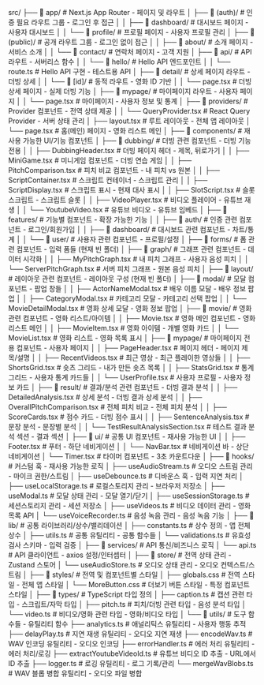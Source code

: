 src/
├── 📁 app/                          # Next.js App Router - 페이지 및 라우트
│   ├── 📁 (auth)/                   # 인증 필요 라우트 그룹 - 로그인 후 접근
│   │   ├── 📁 dashboard/            # 대시보드 페이지 - 사용자 대시보드
│   │   └── 📁 profile/              # 프로필 페이지 - 사용자 프로필 관리
│   ├── 📁 (public)/                 # 공개 라우트 그룹 - 로그인 없이 접근
│   │   ├── 📁 about/                # 소개 페이지 - 서비스 소개
│   │   └── 📁 contact/              # 연락처 페이지 - 고객 지원
│   ├── 📁 api/                      # API 라우트 - 서버리스 함수
│   │   └── 📁 hello/                # Hello API 엔드포인트
│   │       └── route.ts             # Hello API 구현 - 테스트용 API
│   ├── 📁 detail/                   # 상세 페이지 라우트 - 더빙 상세
│   │   └── 📁 [id]/                 # 동적 라우트 - 영화 ID 기반
│   │       └── page.tsx             # 더빙 상세 페이지 - 실제 더빙 기능
│   ├── 📁 mypage/                   # 마이페이지 라우트 - 사용자 페이지
│   │   └── page.tsx                 # 마이페이지 - 사용자 정보 및 통계
│   ├── 📁 providers/                # Provider 컴포넌트 - 전역 상태 제공
│   │   └── QueryProvider.tsx        # React Query Provider - 서버 상태 관리
│   ├── layout.tsx                   # 루트 레이아웃 - 전체 앱 레이아웃
│   └── page.tsx                     # 홈(메인) 페이지 - 영화 리스트 메인
│
├── 📁 components/                    # 재사용 가능한 UI/기능 컴포넌트
│   ├── 📁 dubbing/                  # 더빙 관련 컴포넌트 - 더빙 기능 전용
│   │   ├── DubbingHeader.tsx        # 더빙 페이지 헤더 - 제목, 뒤로가기
│   │   ├── MiniGame.tsx             # 미니게임 컴포넌트 - 더빙 연습 게임
│   │   ├── PitchComparison.tsx      # 피치 비교 컴포넌트 - 내 피치 vs 원본
│   │   ├── ScriptContainer.tsx      # 스크립트 컨테이너 - 스크립트 관리
│   │   ├── ScriptDisplay.tsx        # 스크립트 표시 - 현재 대사 표시
│   │   ├── SlotScript.tsx           # 슬롯 스크립트 - 스크립트 슬롯
│   │   ├── VideoPlayer.tsx          # 비디오 플레이어 - 유튜브 재생
│   │   └── YoutubeVideo.tsx         # 유튜브 비디오 - 유튜브 임베드
│   ├── 📁 features/                 # 기능별 컴포넌트 - 확장 가능한 기능
│   │   ├── 📁 auth/                 # 인증 관련 컴포넌트 - 로그인/회원가입
│   │   ├── 📁 dashboard/            # 대시보드 관련 컴포넌트 - 차트/통계
│   │   └── 📁 user/                 # 사용자 관련 컴포넌트 - 프로필/설정
│   ├── 📁 forms/                    # 폼 관련 컴포넌트 - 입력 폼들 (현재 빈 폴더)
│   ├── 📁 graph/                    # 그래프 관련 컴포넌트 - 데이터 시각화
│   │   ├── MyPitchGraph.tsx         # 내 피치 그래프 - 사용자 음성 피치
│   │   └── ServerPitchGraph.tsx     # 서버 피치 그래프 - 원본 음성 피치
│   ├── 📁 layout/                   # 레이아웃 관련 컴포넌트 - 레이아웃 구성 (현재 빈 폴더)
│   ├── 📁 modal/                    # 모달 컴포넌트 - 팝업 창들
│   │   ├── ActorNameModal.tsx       # 배우 이름 모달 - 배우 정보 팝업
│   │   ├── CategoryModal.tsx        # 카테고리 모달 - 카테고리 선택 팝업
│   │   └── MovieDetailModal.tsx     # 영화 상세 모달 - 영화 정보 팝업
│   ├── 📁 movie/                    # 영화 관련 컴포넌트 - 영화 리스트/아이템
│   │   ├── Movie.tsx                # 영화 메인 컴포넌트 - 영화 리스트 메인
│   │   ├── MovieItem.tsx            # 영화 아이템 - 개별 영화 카드
│   │   └── MovieList.tsx            # 영화 리스트 - 영화 목록 표시
│   ├── 📁 mypage/                   # 마이페이지 전용 컴포넌트 - 사용자 페이지
│   │   ├── PageHeader.tsx           # 페이지 헤더 - 페이지 제목/설명
│   │   ├── RecentVideos.tsx         # 최근 영상 - 최근 플레이한 영상들
│   │   ├── ShortsGrid.tsx           # 숏츠 그리드 - 내가 만든 숏츠 목록
│   │   ├── StatsGrid.tsx            # 통계 그리드 - 사용자 통계 카드들
│   │   └── UserProfile.tsx          # 사용자 프로필 - 사용자 정보 카드
│   ├── 📁 result/                   # 결과/분석 관련 컴포넌트 - 더빙 결과 분석
│   │   ├── DetailedAnalysis.tsx     # 상세 분석 - 더빙 결과 상세 분석
│   │   ├── OverallPitchComparison.tsx # 전체 피치 비교 - 전체 피치 분석
│   │   ├── ScoreCards.tsx           # 점수 카드 - 더빙 점수 표시
│   │   ├── SentenceAnalysis.tsx     # 문장 분석 - 문장별 분석
│   │   └── TestResultAnalysisSection.tsx # 테스트 결과 분석 섹션 - 결과 섹션
│   ├── 📁 ui/                       # 공통 UI 컴포넌트 - 재사용 가능한 UI
│   │   ├── Footer.tsx               # 푸터 - 하단 네비게이션
│   │   └── NavBar.tsx               # 네비게이션 바 - 상단 네비게이션
│   └── Timer.tsx                    # 타이머 컴포넌트 - 3초 카운트다운
│
├── 📁 hooks/                        # 커스텀 훅 - 재사용 가능한 로직
│   ├── useAudioStream.ts            # 오디오 스트림 관리 - 마이크 권한/스트림
│   ├── useDebounce.ts               # 디바운스 훅 - 입력 지연 처리
│   ├── useLocalStorage.ts           # 로컬스토리지 관리 - 브라우저 저장소
│   ├── useModal.ts                  # 모달 상태 관리 - 모달 열기/닫기
│   ├── useSessionStorage.ts         # 세션스토리지 관리 - 세션 저장소
│   ├── useVideos.ts                 # 비디오 데이터 관리 - 영화 목록 API
│   └── useVoiceRecorder.ts          # 음성 녹음 관리 - 음성 녹음 기능
│
├── 📁 lib/                          # 공통 라이브러리/상수/밸리데이션
│   ├── constants.ts                 # 상수 정의 - 앱 전체 상수
│   ├── utils.ts                     # 공통 유틸리티 - 공통 함수들
│   └── validations.ts               # 유효성 검사 스키마 - 입력 검증
│
├── 📁 services/                     # API 통신/비즈니스 로직
│   └── api.ts                       # API 클라이언트 - axios 설정/인터셉터
│
├── 📁 store/                        # 전역 상태 관리 - Zustand 스토어
│   └── useAudioStore.ts             # 오디오 상태 관리 - 오디오 컨텍스트/스트림
│
├── 📁 styles/                       # 전역 및 컴포넌트별 스타일
│   ├── globals.css                  # 전역 스타일 - 전체 앱 스타일
│   └── MoreButton.css               # 더보기 버튼 스타일 - 특정 컴포넌트 스타일
│
├── 📁 types/                        # TypeScript 타입 정의
│   ├── caption.ts                   # 캡션 관련 타입 - 스크립트/자막 타입
│   ├── pitch.ts                     # 피치/더빙 관련 타입 - 음성 분석 타입
│   └── video.ts                     # 비디오/영화 관련 타입 - 영화/비디오 타입
│
└── 📁 utils/                        # 도구 함수들 - 유틸리티 함수
    ├── analytics.ts                 # 애널리틱스 유틸리티 - 사용자 행동 추적
    ├── delayPlay.ts                 # 지연 재생 유틸리티 - 오디오 지연 재생
    ├── encodeWav.ts                 # WAV 인코딩 유틸리티 - 오디오 인코딩
    ├── errorHandler.ts              # 에러 처리 유틸리티 - 에러 처리/로깅
    ├── extractYoutubeVideoId.ts     # 유튜브 비디오 ID 추출 - URL에서 ID 추출
    ├── logger.ts                    # 로깅 유틸리티 - 로그 기록/관리
    └── mergeWavBlobs.ts            # WAV 블롭 병합 유틸리티 - 오디오 파일 병합